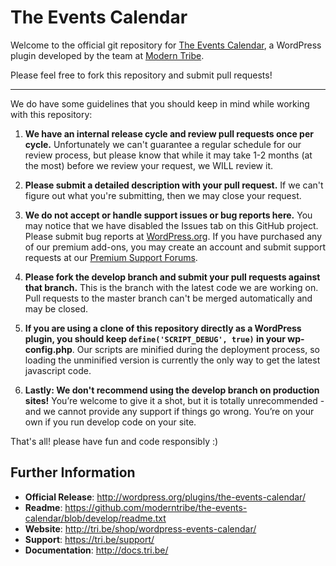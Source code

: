 # The Events Calendar

Welcome to the official git repository for [The Events Calendar](http://wordpress.org/plugins/the-events-calendar/), a WordPress plugin developed by the team at [Modern Tribe](http://m.tri.be/kh).

Please feel free to fork this repository and submit pull requests! 

-----

We do have some guidelines that you should keep in mind while working with this repository:

1. **We have an internal release cycle and review pull requests once per cycle.** Unfortunately we can't guarantee a regular schedule for our review process, but please know that while it may take 1-2 months (at the most) before we review your request, we WILL review it.

2. **Please submit a detailed description with your pull request.** If we can't figure out what you're submitting, then we may close your request.

3. **We do not accept or handle support issues or bug reports here.** You may notice that we have disabled the Issues tab on this GitHub project. Please submit bug reports at [WordPress.org](http://wordpress.org/support/plugin/the-events-calendar). If you have purchased any of our premium add-ons, you may create an account and submit support requests at our [Premium Support Forums](http://m.tri.be/kj).

4. **Please fork the develop branch and submit your pull requests against that branch.** This is the branch with the latest code we are working on. Pull requests to the master branch can't be merged automatically and may be closed.

5. **If you are using a clone of this repository directly as a WordPress plugin, you should keep `define('SCRIPT_DEBUG', true)` in your wp-config.php**. Our scripts are minified during the deployment process, so loading the unminified version is currently the only way to get the latest javascript code.  

6. **Lastly: We don't recommend using the develop branch on production sites!** You’re welcome to give it a shot, but it is totally unrecommended - and we cannot provide any support if things go wrong. You’re on your own if you run develop code on your site.

That's all! please have fun and code responsibly :)

## Further Information

* **Official Release**: http://wordpress.org/plugins/the-events-calendar/
* **Readme**: https://github.com/moderntribe/the-events-calendar/blob/develop/readme.txt
* **Website**: http://tri.be/shop/wordpress-events-calendar/
* **Support**: https://tri.be/support/
* **Documentation**: http://docs.tri.be/